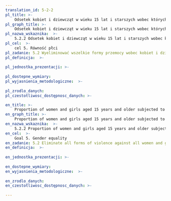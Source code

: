 ```yaml
---
translation_id: 5-2-2
pl_title: >-
    Odsetek kobiet i dziewcząt w wieku 15 lat i starszych wobec których inne osoby niż partner stosowały przemoc seksualną w ciągu ostatnich 12 miesięcy, według grupy wiekowej i miejsca zdarzenia
pl_graph_title: >-
    Odsetek kobiet i dziewcząt w wieku 15 lat i starszych wobec których inne osoby niż partner stosowały przemoc seksualną w ciągu ostatnich 12 miesięcy, według grupy wiekowej i miejsca zdarzenia
pl_nazwa_wskaznika:  >-
    5.2.2 Odsetek kobiet i dziewcząt w wieku 15 lat i starszych wobec których inne osoby niż partner stosowały przemoc seksualną w ciągu ostatnich 12 miesięcy, według grupy wiekowej i miejsca zdarzenia
pl_cel:  >-
    cel 5. Równość płci
pl_zadanie: 5.2 Wyeliminować wszelkie formy przemocy wobec kobiet i dziewcząt w sferze publicznej i prywatnej, w tym handel ludźmi, wykorzystywanie seksualne i inne formy wyzysku
pl_definicja:  >-
    
pl_jednostka_prezentacji: >-
    
pl_dostepne_wymiary: 
pl_wyjasnienia_metodologiczne:  >-
    
pl_zrodlo_danych: 
pl_czestotliwosc_dostępnosc_danych: >-

en_title: >-
    Proportion of women and girls aged 15 years and older subjected to sexual violence by persons other than an intimate partner, in the previous 12 months, by age and place of occurrence
en_graph_title: >-
    Proportion of women and girls aged 15 years and older subjected to sexual violence by persons other than an intimate partner, in the previous 12 months, by age and place of occurrence
en_nazwa_wskaznika:  >-
    5.2.2 Proportion of women and girls aged 15 years and older subjected to sexual violence by persons other than an intimate partner, in the previous 12 months, by age and place of occurrence
en_cel:  >-
    Goal 5. Gender equality
en_zadanie: 5.2 Eliminate all forms of violence against all women and girls in the public and private spheres, including trafficking and sexual and other types of exploitation
en_definicja:  >-
    
en_jednostka_prezentacji: >-
    
en_dostepne_wymiary: 
en_wyjasnienia_metodologiczne:  >-
    
en_zrodlo_danych: 
en_czestotliwosc_dostępnosc_danych: >-
    
---
```

